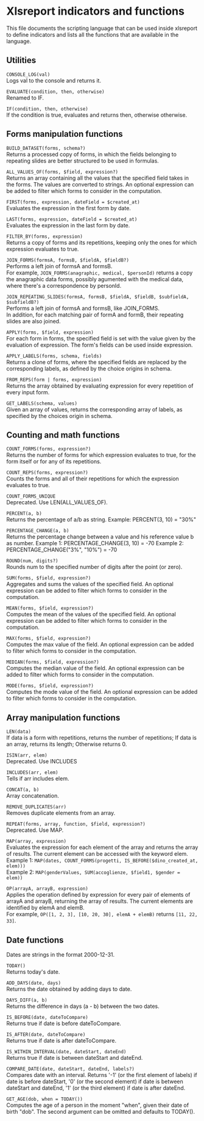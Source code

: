 # Xlsreport indicators and functions

This file documents the scripting language that can be used inside xlsreport to define indicators and
lists all the functions that are available in the language.

## Utilities

`CONSOLE_LOG(val)`  
Logs val to the console and returns it.

`EVALUATE(condition, then, otherwise)`  
Renamed to IF.

`IF(condition, then, otherwise)`  
If the condition is true, evaluates and returns then, otherwise otherwise.

## Forms manipulation functions

`BUILD_DATASET(forms, schema?)`  
Returns a processed copy of forms, in which the fields belonging to repeating slides
are better structured to be used in formulas.

`ALL_VALUES_OF(forms, $field, expression?)`  
Returns an array containing all the values that the specified field takes in the forms.
The values are converted to strings.
An optional expression can be added to filter which forms to consider in the computation.

`FIRST(forms, expression, dateField = $created_at)`  
Evaluates the expression in the first form by date.

`LAST(forms, expression, dateField = $created_at)`  
Evaluates the expression in the last form by date.

`FILTER_BY(forms, expression)`  
Returns a copy of forms and its repetitions, keeping only the ones for which expression evaluates to true.

`JOIN_FORMS(formsA, formsB, $fieldA, $fieldB?)`  
Performs a left join of formsA and formsB.  
For example, `JOIN_FORMS(anagraphic, medical, $personId)` returns a copy the anagraphic data forms,
possibly agumented with the medical data, where there's a correspondence by personId.

`JOIN_REPEATING_SLIDES(formsA, formsB, $fieldA, $fieldB, $subfieldA, $subfieldB?)`  
Performs a left join of formsA and formsB, like JOIN_FORMS.  
In addition, for each matching pair of formA and formB, their repeating slides are also joined.

`APPLY(forms, $field, expression)`  
For each form in forms, the specified field is set with the value given by the evaluation of expression.
The form's fields can be used inside expression.

`APPLY_LABELS(forms, schema, fields)`  
Returns a clone of forms, where the specified fields are replaced by the corresponding labels,
as defined by the choice origins in schema.

`FROM_REPS(form | forms, expression)`  
Returns the array obtained by evaluating expression for every repetition of every input form.

`GET_LABELS(schema, values)`  
Given an array of values, returns the corresponding array of labels,
as specified by the choices origin in schema.

## Counting and math functions

`COUNT_FORMS(forms, expression?)`  
Returns the number of forms for which expression evaluates to true,
for the form itself or for any of its repetitions.

`COUNT_REPS(forms, expression?)`  
Counts the forms and all of their repetitions for which the expression evaluates to true.

`COUNT_FORMS_UNIQUE`  
Deprecated. Use LEN(ALL_VALUES_OF).

`PERCENT(a, b)`  
Returns the percentage of a/b as string. Example: PERCENT(3, 10) = "30%"

`PERCENTAGE_CHANGE(a, b)`  
Returns the percentage change between a value and his reference value b as number.
Example 1: PERCENTAGE_CHANGE(3, 10) = -70
Example 2: PERCENTAGE_CHANGE("3%", "10%") = -70

`ROUND(num, digits?)`  
Rounds num to the specified number of digits after the point (or zero).

`SUM(forms, $field, expression?)`  
Aggregates and sums the values of the specified field.
An optional expression can be added to filter which forms to consider in the computation.

`MEAN(forms, $field, expression?)`  
Computes the mean of the values of the specified field.
An optional expression can be added to filter which forms to consider in the computation.

`MAX(forms, $field, expression?)`  
Computes the max value of the field.
An optional expression can be added to filter which forms to consider in the computation.

`MEDIAN(forms, $field, expression?)`  
Computes the median value of the field.
An optional expression can be added to filter which forms to consider in the computation.

`MODE(forms, $field, expression?)`  
Computes the mode value of the field.
An optional expression can be added to filter which forms to consider in the computation.

## Array manipulation functions

`LEN(data)`  
If data is a form with repetitions, returns the number of repetitions;
If data is an array, returns its length;
Otherwise returns 0.

`ISIN(arr, elem)`  
Deprecated. Use INCLUDES

`INCLUDES(arr, elem)`  
Tells if arr includes elem.

`CONCAT(a, b)`  
Array concatenation.

`REMOVE_DUPLICATES(arr)`  
Removes duplicate elements from an array.

`REPEAT(forms, array, function, $field, expression?)`  
Deprecated. Use MAP.

`MAP(array, expression)`  
Evaluates the expression for each element of the array and returns the array of results.
The current element can be accessed with the keyword elem.  
Example 1: `MAP(dates, COUNT_FORMS(progetti, IS_BEFORE($dino_created_at, elem)))`  
Example 2: `MAP(genderValues, SUM(accoglienze, $field1, $gender = elem))`

`OP(arrayA, arrayB, expression)`  
Applies the operation defined by expression for every pair of elements of arrayA and arrayB,
returning the array of results. The current elements are identified by elemA and elemB.  
For example, `OP([1, 2, 3], [10, 20, 30], elemA + elemB)` returns `[11, 22, 33]`.

## Date functions

Dates are strings in the format 2000-12-31.

`TODAY()`  
Returns today's date.

`ADD_DAYS(date, days)`  
Returns the date obtained by adding days to date.

`DAYS_DIFF(a, b)`  
Returns the difference in days (a - b) between the two dates.

`IS_BEFORE(date, dateToCompare)`  
Returns true if date is before dateToCompare.

`IS_AFTER(date, dateToCompare)`  
Returns true if date is after dateToCompare.

`IS_WITHIN_INTERVAL(date, dateStart, dateEnd)`  
Returns true if date is between dateStart and dateEnd.

`COMPARE_DATE(date, dateStart, dateEnd, labels?)`  
Compares date with an interval.
Returns '-1' (or the first element of labels) if date is before dateStart,
'0' (or the second element) if date is between dateStart and dateEnd,
'1' (or the third element) if date is after dateEnd.

`GET_AGE(dob, when = TODAY())`  
Computes the age of a person in the moment "when", given their date of birth "dob".
The second argument can be omitted and defaults to TODAY().
